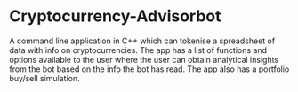 # Cryptocurrency-Advisorbot
A command line application in C++ which can tokenise a spreadsheet of data with info on cryptocurrencies. The app has a list of functions and options available to the user where the user can obtain analytical insights from the bot based on the info the bot has read. The app also has a portfolio buy/sell simulation.
